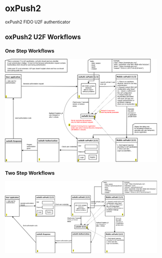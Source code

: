 # oxPush2
oxPush2 FIDO U2F authenticator


## oxPush2 U2F Workflows

### One Step Workflows
![oxPush2 One Step workflow](docs/images/oxpush2_one_step_design.png)

### Two Step Workflows
![oxPush2 Two Step workflow](docs/images/oxpush2_two_step_design.png)
